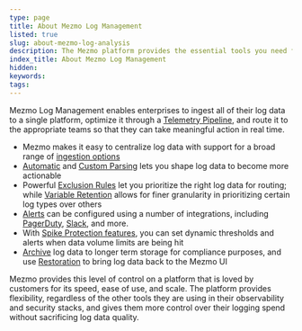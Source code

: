 ```yaml
---
type: page
title: About Mezmo Log Management
listed: true
slug: about-mezmo-log-analysis
description: The Mezmo platform provides the essential tools you need for log management, processing, analysis, and data observability.
index_title: About Mezmo Log Management
hidden: 
keywords: 
tags: 
---
```


Mezmo Log Management enables enterprises to ingest all of their log data to a single platform, optimize it through a [Telemetry Pipeline](/telemetry-pipelines/getting-started-with-mezmo-telemetry-pipeline), and route it to the appropriate teams so that they can take meaningful action in real time.

- Mezmo makes it easy to centralize log data with support for a broad range of [ingestion options](https://docs.mezmo.com/docs/ingestion)
- [Automatic](https://docs.mezmo.com/docs/log-parsing) and [Custom Parsing](/docs/parse-logs-with-custom-templates) lets you shape log data to become more actionable
- Powerful [Exclusion Rules](https://docs.mezmo.com/docs/excluding-log-lines) let you prioritize the right log data for routing; while [Variable Retention](https://docs.mezmo.com/docs/variable-retention) allows for finer granularity in prioritizing certain log types over others
- [Alerts](/docs/add-alerts-to-views) can be configured using a number of integrations, including [PagerDuty](https://docs.mezmo.com/docs/pagerduty-alert-integration), [Slack](https://docs.mezmo.com/docs/slack-alert-integration), and more.
- With [Spike Protection features](https://docs.mezmo.com/docs/manage-usage), you can set dynamic thresholds and alerts when data volume limits are being hit
- [Archive](https://docs.mezmo.com/docs/archiving) log data to longer term storage for compliance purposes, and use [Restoration](https://docs.mezmo.com/docs/data-restoration) to bring log data back to the Mezmo UI

Mezmo provides this level of control on a platform that is loved by customers for its speed, ease of use, and scale. The platform provides flexibility, regardless of the other tools they are using in their observability and security stacks, and gives them more control over their logging spend without sacrificing log data quality.
